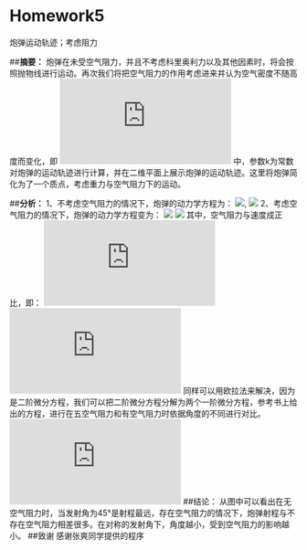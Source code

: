 # Homework5

炮弹运动轨迹；考虑阻力


##**摘要：**
炮弹在未受空气阻力，并且不考虑科里奥利力以及其他因素时，将会按照抛物线进行运动。再次我们将把空气阻力的作用考虑进来并认为空气密度不随高度而变化，即
![](http://latex.codecogs.com/gif.latex?f=kv)
中，参数k为常数对炮弹的运动轨迹进行计算，并在二维平面上展示炮弹的运动轨迹。这里将炮弹简化为了一个质点，考虑重力与空气阻力下的运动。

##**分析：**
1、不考虑空气阻力的情况下，炮弹的动力学方程为：
![](http://latex.codecogs.com/gif.latex?d^2x/dt^2=0),
![](http://latex.codecogs.com/gif.latex?d^2y/dt^2=-g)
2、考虑空气阻力的情况下，炮弹的动力学方程变为：
![](http://latex.codecogs.com/gif.latex?d^2x/dt^2=-f_x/m)
![](http://latex.codecogs.com/gif.latex?d^2y/dt^2=-g-f_y/m)
其中，空气阻力与速度成正比，即：
![](http://latex.codecogs.com/gif.latex?f_x=-kv_x)
![](http://latex.codecogs.com/gif.latex?f_y=-kv_y)
同样可以用欧拉法来解决，因为是二阶微分方程，我们可以把二阶微分方程分解为两个一阶微分方程，参考书上给出的方程，进行在五空气阻力和有空气阻力时依据角度的不同进行对比。
![程序](https://github.com/thy714038104/computationalphysics_N2013301020091/blob/master/ex5/bullet.py)
##结论：
从图中可以看出在无空气阻力时，当发射角为45°是射程最远，存在空气阻力的情况下，炮弹射程与不存在空气阻力相差很多。在对称的发射角下，角度越小，受到空气阻力的影响越小。
##致谢
感谢张爽同学提供的程序
